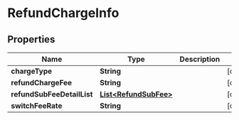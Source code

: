 

# RefundChargeInfo


## Properties

| Name | Type | Description | Notes |
|------------ | ------------- | ------------- | -------------|
|**chargeType** | **String** |  |  [optional] |
|**refundChargeFee** | **String** |  |  [optional] |
|**refundSubFeeDetailList** | [**List&lt;RefundSubFee&gt;**](RefundSubFee.md) |  |  [optional] |
|**switchFeeRate** | **String** |  |  [optional] |




